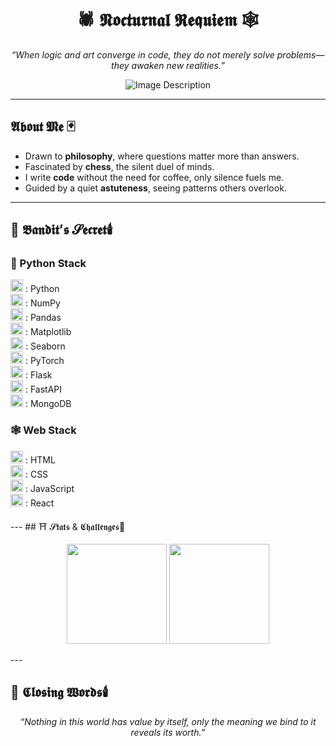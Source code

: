 <h1 align="center">🕷️ 𝕹𝖔𝖈𝖙𝖚𝖗𝖓𝖆𝖑 𝕽𝖊𝖖𝖚𝖎𝖊𝖒 🕸️</h1>

<p align="center">
  <em>“When logic and art converge in code, they do not merely solve problems—they awaken new realities.”</em>
</p>

<p align="center">
  <img src="https://github.com/not-ares00/not-ares00/blob/main/test.jpg?raw=true" alt="Image Description" />
</p>

---

##  𝕬𝖇𝖔𝖚𝖙 𝕸𝖊 🃏
- Drawn to **philosophy**, where questions matter more than answers.  
- Fascinated by **chess**, the silent duel of minds.  
- I write **code** without the need for coffee, only silence fuels me.
- Guided by a quiet **astuteness**, seeing patterns others overlook.  

---

## 📔 𝕭𝖆𝖓𝖉𝖎𝖙’𝖘 𝓢𝖊𝖈𝖗𝖊𝖙🕯️


### 🐍 Python Stack  
<p>
  <img src="https://cdn.jsdelivr.net/gh/devicons/devicon/icons/python/python-original.svg" alt="Python" width="20"/> : Python  
  <br/>
  <img src="https://cdn.jsdelivr.net/gh/devicons/devicon/icons/numpy/numpy-original.svg" alt="NumPy" width="20"/> : NumPy  
  <br/>
  <img src="https://cdn.jsdelivr.net/gh/devicons/devicon/icons/pandas/pandas-original.svg" alt="Pandas" width="20"/> : Pandas  
  <br/>
  <img src="https://cdn.jsdelivr.net/gh/devicons/devicon/icons/matplotlib/matplotlib-original.svg" alt="Matplotlib" width="20"/> : Matplotlib  
  <br/>
  <img src="https://seaborn.pydata.org/_images/logo-mark-lightbg.svg" alt="Seaborn" width="20"/> : Seaborn  
  <br/>
  <img src="https://cdn.jsdelivr.net/gh/devicons/devicon/icons/pytorch/pytorch-original.svg" alt="PyTorch" width="20"/> : PyTorch  
  <br/>
  <img src="https://cdn.jsdelivr.net/gh/devicons/devicon/icons/flask/flask-original.svg" alt="Flask" width="20"/> : Flask  
  <br/>
  <img src="https://cdn.jsdelivr.net/gh/devicons/devicon/icons/fastapi/fastapi-original.svg" alt="FastAPI" width="20"/> : FastAPI  
  <br/>
  <img src="https://cdn.jsdelivr.net/gh/devicons/devicon/icons/mongodb/mongodb-original.svg" alt="MongoDB" width="20"/> : MongoDB  
</p>

### 🕸️ Web Stack  
<p>
  <img src="https://cdn.jsdelivr.net/gh/devicons/devicon/icons/html5/html5-original.svg" alt="HTML" width="20"/> : HTML  
  <br/>
  <img src="https://cdn.jsdelivr.net/gh/devicons/devicon/icons/css3/css3-original.svg" alt="CSS" width="20"/> : CSS  
  <br/>
  <img src="https://cdn.jsdelivr.net/gh/devicons/devicon/icons/javascript/javascript-original.svg" alt="JavaScript" width="20"/> : JavaScript  
  <br/>
  <img src="https://cdn.jsdelivr.net/gh/devicons/devicon/icons/react/react-original.svg" alt="React" width="20"/> : React  
</p>
---
## ⛩️ 𝓢𝖙𝖆𝖙𝖘 & 𝕮𝖍𝖆𝖑𝖑𝖊𝖓𝖌𝖊𝖘🏮 

<p align="center">
  <img src="https://github-readme-stats.vercel.app/api?username=AzureNightlock&show_icons=true&theme=dark&hide_border=true&bg_color=000000&title_color=9b59b6&icon_color=9b59b6" height="160"/>
  <img src="https://leetcard.jacoblin.cool/ares00?theme=dark&ext=contest&compact=true" height="160"/>
</p>
---

## 📜 𝕮𝖑𝖔𝖘𝖎𝖓𝖌 𝖂𝖔𝖗𝖉𝖘🕯️ 
<p align="center">
  <em>“Nothing in this world has value by itself, only the meaning we bind to it reveals its worth.”</em>
</p>
